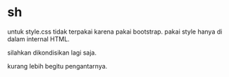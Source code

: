 # sh
untuk style.css tidak terpakai karena pakai bootstrap.
pakai style hanya di dalam internal HTML.

silahkan dikondisikan lagi saja.

kurang lebih begitu pengantarnya.
